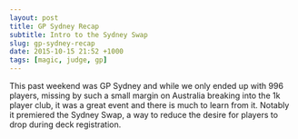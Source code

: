```yaml
---
layout: post
title: GP Sydney Recap
subtitle: Intro to the Sydney Swap
slug: gp-sydney-recap
date: 2015-10-15 21:52 +1000
tags: [magic, judge, gp]
---
```


This past weekend was GP Sydney and while we only ended up with 996 players, 
missing by such a small margin on Australia breaking into the 1k player club, 
it was a great event and there is much to learn from it. Notably it premiered 
the Sydney Swap, a way to reduce the desire for players to drop during deck
registration.


